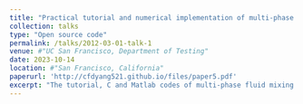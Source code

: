 ```yaml
---
title: "Practical tutorial and numerical implementation of multi-phase flow simulation based on phase-field model"
collection: talks
type: "Open source code"
permalink: /talks/2012-03-01-talk-1
venue: #"UC San Francisco, Department of Testing"
date: 2023-10-14
location: #"San Francisco, California"
paperurl: 'http://cfdyang521.github.io/files/paper5.pdf'
excerpt: "The tutorial, C and Matlab codes of multi-phase fluid mixing in a tilted channel. The tutorial can be found in the aforementioned link. The C code (for computation) and Matlab code (for post-treatment) are pasted here. <br/><img src='/images/TTTU.png' width='300px'>"
---
```


